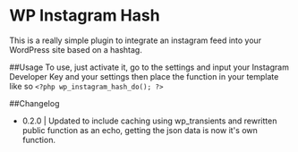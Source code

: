 WP Instagram Hash
==================

This is a really simple plugin to integrate an instagram feed into your WordPress site based on a hashtag.

##Usage
To use, just activate it, go to the settings and input your Instagram Developer Key and your settings then place the function in your template like so `<?php wp_instagram_hash_do(); ?>`

##Changelog
- 0.2.0 | Updated to include caching using wp_transients and rewritten public function as an echo, getting the json data is now it's own function.